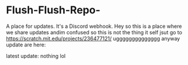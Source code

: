 # Flush-Flush-Repo-
A place for updates. It's a Discord webhook.
Hey so this is a place where we share updates andim confused so this is not the thing it self jsut go to https://scratch.mit.edu/projects/236477121/ ugggggggggggggg
anyway update are here:

latest update:
nothing lol

